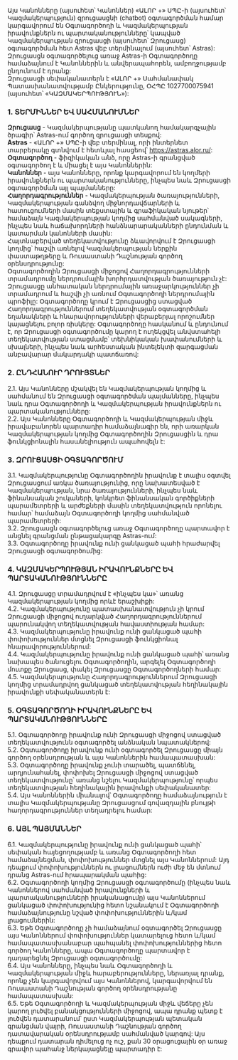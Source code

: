 ﻿Այս Կանոնները (այսուհետ՝ Կանոններ) «ԱԼՈՐ +» ՍՊԸ-ի (այսուհետ՝ Կազմակերպություն) զրուցասցնի (chatbot) օգտագործման համար կարգավորում են Օգտագործողի և Կազմակերպության իրավունքներն ու պարտականությունները՝ կապված Կազմակերպության զրուցասցի (այսուհետ՝ Զրուցասց) օգտագործման հետ Astras վեբ տերմինալում (այսուհետ՝ Astras):  
Զրուցասցն օգտագործելուց առաջ Astras-ի Օգտագործողը համաձայնում է Կանոններին և անվերապահորեն, ամբողջությամբ ընդունում է դրանք:  
Զրուցասցի սեփականատերն է «ԱԼՈՐ +» Սահմանափակ Պատասխանատվությամբ Ընկերությունը, ՕՀՊԸ 1027700075941 (այսուհետ՝ «ԿԱԶՄԱԿԵՐՊՈՒԹՅՈՒՆ»):

### 1. ՏԵՐՄԻՆՆԵՐ ԵՎ ՍԱՀՄԱՆՈՒՄՆԵՐ

**Զրուցասց** - Կազմակերպությանը պատկանող համակարգչային ծրագիր՝ Astras-ում գործող զրուցասցի տեսքով:  
**Astras** - «ԱԼՈՐ +» ՍՊԸ-ի վեբ տերմինալ, որի ինտերնետ տարբերակը գտնվում է հետևյալ հասցեով՝ https://astras.alor.ru/:  
**Օգտագործող** - ֆիզիկական անձ, որը Astras-ի գրանցված օգտագործող է և միացել է այս Կանոններին:  
**Կանոններ** - այս Կանոնները, որոնք կարգավորում են կողմերի իրավունքներն ու պարտականությունները, ինչպես նաև Զրուցասցի օգտագործման այլ պայմանները:  
**Հաղորդագրություններ** - Կազմակերպության ծառայությունների, Կազմակերպության գանձվող միջնորդավճարների և հատուցումների մասին տեքստային և գրաֆիկական նյութեր՝ համաձայն Կազմակերպության կողմից սահմանված սակագների, ինչպես նաև հաճախորդների հանձնարարականների ընդունման և կատարման կանոնների մասին:  
Հայտնաբերված տեղեկատվությունը ձևավորվում է Զրուցասցի կողմից՝ հաշվի առնելով Կազմակերպության ներքին փաստաթղթերը և Ռուսաստանի Դաշնության գործող օրենսդրությունը:  
Օգտագործողին Զրուցասցի միջոցով Հաղորդագրությունների տրամադրումը ներդրումային խորհրդատվության ծառայություն չէ: Զրուցասցը անհատական ներդրումային առաջարկություններ չի տրամադրում և հաշվի չի առնում Օգտագործողի ներդրումային պրոֆիլը: Օգտագործողը կրում է Զրուցասցից ստացված Հաղորդագրություններում տեղեկատվության օգտագործման եղանակների և հնարավորությունների վերաբերյալ որոշումներ կայացնելու բոլոր ռիսկերը: Օգտագործողը հասկանում և ընդունում է, որ Զրուցասցի օգտագործումը կարող է ուղեկցվել անվստահելի տեղեկատվության ստացմամբ՝ տեխնիկական խափանումների և սխալների, ինչպես նաև արհեստական ինտելեկտի զարգացման անբավարար մակարդակի պատճառով:

### 2. ԸՆԴՀԱՆՈՒՐ ԴՐՈՒՅՏՆԵՐ

2.1. Այս Կանոնները մշակվել են Կազմակերպության կողմից և սահմանում են Զրուցասցի օգտագործման պայմանները, ինչպես նաև դրա Օգտագործողի և Կազմակերպության իրավունքներն ու պարտականությունները:  
2.2. Այս Կանոնները Օգտագործողի և Կազմակերպության միջև իրավաբանորեն պարտադիր համաձայնագիր են, որի առարկան Կազմակերպության կողմից Օգտագործողին Զրուցասցին և դրա ֆունկցիոնալին հասանելիություն ապահովելն է:

### 3. ԶՐՈՒՑԱՍՑԻ ՕԳՏԱԳՈՐԾՈՒՄ

3.1. Կազմակերպությունը Օգտագործողին իրավունք է տալիս օգտվել Զրուցասցում առկա ծառայությունից, որը նախատեսված է Կազմակերպության, նրա ծառայությունների, ինչպես նաև ֆինանսական շուկաների, կոնկրետ ֆինանսական գործիքների պարամետրերի և արժեքների մասին տեղեկատվություն որոնելու համար՝ համաձայն Օգտագործողի կողմից սահմանված պարամետրերի:  
3.2. Զրուցասցն օգտագործելուց առաջ Օգտագործողը պարտավոր է անցնել գրանցման ընթացակարգը Astras-ում:  
3.3. Օգտագործողը իրավունք ունի ցանկացած պահի հրաժարվել Զրուցասցի օգտագործումից:

### 4. ԿԱԶՄԱԿԵՐՊՈՒԹՅԱՆ ԻՐԱՎՈՒՆՔՆԵՐԸ ԵՎ ՊԱՐՏԱԿԱՆՈՒԹՅՈՒՆՆԵՐԸ

4.1. Զրուցասցը տրամադրվում է «ինչպես կա»՝ առանց Կազմակերպության կողմից որևէ երաշխիքի:  
4.2. Կազմակերպությունը պատասխանատվություն չի կրում Զրուցասցի միջոցով ուղարկված Հաղորդագրություններում պարունակվող տեղեկատվության հավաստիության համար:  
4.3. Կազմակերպությունը իրավունք ունի ցանկացած պահի փոփոխություններ մտցնել Զրուցասցի ֆունկցիոնալ հնարավորություններում:  
4.4. Կազմակերպությունը իրավունք ունի ցանկացած պահի՝ առանց նախապես ծանուցելու Օգտագործողին, արգելել Օգտագործողի մուտքը Զրուցասց, փակել Զրուցասցը Օգտագործողների համար:  
4.5. Կազմակերպությունը Հաղորդագրություններում Զրուցասցի կողմից տրամադրվող ցանկացած տեղեկատվության հեղինակային իրավունքի սեփականատերն է:

### 5. ՕԳՏԱԳՈՐԾՈՂԻ ԻՐԱՎՈՒՆՔՆԵՐԸ ԵՎ ՊԱՐՏԱԿԱՆՈՒԹՅՈՒՆՆԵՐԸ

5.1. Օգտագործողը իրավունք ունի Զրուցասցի միջոցով ստացված տեղեկատվությունն օգտագործել անձնական նպատակներով:  
5.2. Օգտագործողը իրավունք ունի օգտագործել Զրուցասցը միայն գործող օրենսդրության և այս Կանոններին համապատասխան:  
5.3. Օգտագործողը իրավունք չունի տարածել, պատճենել, արդյունահանել, փոփոխել Զրուցասցի միջոցով ստացված տեղեկատվությունը՝ առանց նշելու Կազմակերպությունը՝ որպես տեղեկատվության հեղինակային իրավունքի սեփականատեր:  
5.4. Այս Կանոններին միանալով՝ Օգտագործողը համաձայնություն է տալիս Կազմակերպությանը Զրուցասցում գովազդային բնույթի հաղորդագրություններ տեղադրելու համար:

### 6. ԱՅԼ ՊԱՅՄԱՆՆԵՐ

6.1. Կազմակերպությունը իրավունք ունի ցանկացած պահի՝ սեփական հայեցողությամբ և առանց Օգտագործողի հետ համաձայնեցման, փոփոխություններ մտցնել այս Կանոններում: Այդ դեպքում փոփոխություններն ու լրացումներն ուժի մեջ են մտնում դրանց Astras-ում հրապարակման պահից:  
6.2. Օգտագործողի կողմից Զրուցասցի օգտագործումը (ինչպես նաև Կանոններով սահմանված իրավունքների և պարտականությունների իրականացումը) այս Կանոններում ցանկացած փոփոխությունից հետո նշանակում է Օգտագործողի համաձայնությունը նշված փոփոխություններին և/կամ լրացումներին:  
6.3. Եթե Օգտագործողը չի համաձայնում օգտագործել Զրուցասցը այս Կանոններում փոփոխություններ կատարելուց հետո և/կամ համապատասխանաբար պահպանել փոփոխություններից հետո գործող Կանոնները, ապա Օգտագործողը պարտավոր է դադարեցնել Զրուցասցի օգտագործումը:  
6.4. Այս Կանոնները, ինչպես նաև Օգտագործողի և Կազմակերպության միջև հարաբերությունները, ներառյալ դրանք, որոնք չեն կարգավորվում այս Կանոններով, կարգավորվում են Ռուսաստանի Դաշնության գործող օրենսդրությանը համապատասխան:  
6.5. Եթե Օգտագործողի և Կազմակերպության միջև վեճերը չեն կարող լուծվել բանակցությունների միջոցով, ապա դրանք պետք է լուծվեն դատարանում՝ ըստ Կազմակերպության պետական գրանցման վայրի, Ռուսաստանի Դաշնության գործող դատավարական օրենսդրությամբ սահմանված կարգով: Այս դեպքում դատարան դիմելուց ոչ ուշ, քան 30 օրացուցային օր առաջ գրավոր պահանջ ներկայացնելը պարտադիր է:
